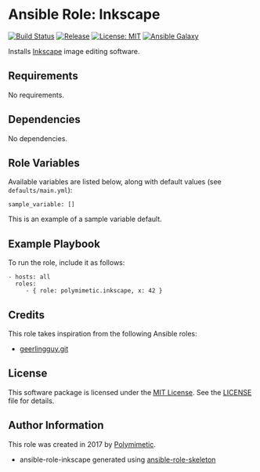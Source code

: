 # Ansible Role: Inkscape

[![Build Status](https://img.shields.io/travis/polymimetic/ansible-role-inkscape.svg?style=flat-square)](https://travis-ci.org/polymimetic/ansible-role-inkscape)
[![Release](https://img.shields.io/github/tag/polymimetic/ansible-role-inkscape.svg?style=flat-square)](https://github.com/polymimetic/ansible-role-inkscape/releases)
[![License: MIT](https://img.shields.io/badge/license-MIT%20License-brightgreen.svg?style=flat-square)](https://opensource.org/licenses/MIT)
[![Ansible Galaxy](https://img.shields.io/badge/galaxy-polymimetic.inkscape-blue.svg?style=flat-square)](https://galaxy.ansible.com/polymimetic/inkscape/)

Installs [Inkscape](https://inkscape.org/) image editing software.

## Requirements

No requirements.

## Dependencies

No dependencies.

## Role Variables

Available variables are listed below, along with default values (see `defaults/main.yml`):

    sample_variable: []

This is an example of a sample variable default.

## Example Playbook

To run the role, include it as follows:

    - hosts: all
      roles:
         - { role: polymimetic.inkscape, x: 42 }

## Credits

This role takes inspiration from the following Ansible roles:

- [geerlingguy.git](https://github.com/geerlingguy/ansible-role-git)

## License

This software package is licensed under the [MIT License](https://opensource.org/licenses/MIT). See the [LICENSE](./LICENSE) file for details.

## Author Information

This role was created in 2017 by [Polymimetic](https://github.com/polymimetic).

* ansible-role-inkscape generated using [ansible-role-skeleton](https://github.com/polymimetic/ansible-role-skeleton)